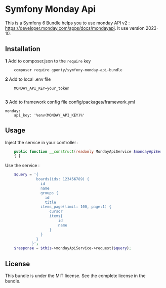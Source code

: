 # Symfony Monday Api

This is a Symfony 6 Bundle helps you to use monday API v2 : https://developer.monday.com/apps/docs/mondayapi.
It use version 2023-10.

## Installation

**1** Add to composer.json to the `require` key

``` shell
    composer require gponty/symfony-monday-api-bundle
```

**2** Add to local .env file

``` shell
    MONDAY_API_KEY=your_token
    
```

**3** Add to framework config file config/packages/framework.yml

``` shell
monday:
    api_key: '%env(MONDAY_API_KEY)%'
```


## Usage

Inject the service in your controller :

``` php
    public function __construct(readonly MondayApiService $mondayApiService)
    { }
```

Use the service :

``` php
    $query = '{
              boards(ids: 123456789) {
                id
                name
                groups {
                  id
                  title
                items_page(limit: 100, page:1) {
                    cursor
                    items{
                        id
                        name
                    }
                }
              }
            }';
    $response = $this->mondayApiService->request($query);
```

## License

This bundle is under the MIT license. See the complete license in the bundle.

